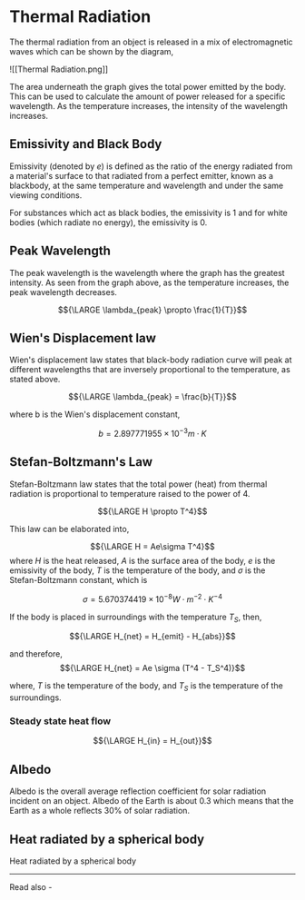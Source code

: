 # Thermal Radiation

The thermal radiation from an object is released in a mix of electromagnetic waves which can be shown by the diagram,

![[Thermal Radiation.png]]

The area underneath the graph gives the total power emitted by the body. This can be used to calculate the amount of power released for a specific wavelength. 
As the temperature increases, the intensity of the wavelength increases.

## Emissivity and Black Body
Emissivity (denoted by *e*) is defined as the ratio of the energy radiated from a material's surface to that radiated from a perfect emitter, known as a blackbody, at the same temperature and wavelength and under the same viewing conditions.

For substances which act as black bodies, the emissivity is 1 and for white bodies (which radiate no energy), the emissivity is 0.

## Peak Wavelength

The peak wavelength is the wavelength where the graph has the greatest intensity. As seen from the graph above, as the temperature increases, the peak wavelength decreases.

$${\LARGE \lambda_{peak} \propto \frac{1}{T}}$$

## Wien's Displacement law

Wien's displacement law states that black-body radiation curve will peak at different wavelengths that are inversely proportional to the temperature, as stated above.

$${\LARGE \lambda_{peak} = \frac{b}{T}}$$

where b is the Wien's displacement constant,

$${b = 2.897771955 \times 10^{−3} m \cdot K}$$

## Stefan-Boltzmann's Law

Stefan-Boltzmann law states that the total power (heat) from thermal radiation is proportional to temperature raised to the power of 4.

$${\LARGE H \propto T^4}$$

This law can be elaborated into,

$${\LARGE H = Ae\sigma T^4}$$
where *H* is the heat released,
*A* is the surface area of the body,
*e* is the emissivity of the body,
*T* is the temperature of the body, and
${\sigma}$ is the Stefan-Boltzmann constant, which is

$${\sigma = 5.670374419×10^{−8} W\cdot m^{−2}\cdot K^{−4}}$$

If the body is placed in surroundings with the temperature ${T_S}$, then,

$${\LARGE H_{net} = H_{emit} - H_{abs}}$$

and therefore, 
$${\LARGE H_{net} = Ae \sigma (T^4 - T_S^4)}$$

where, *T* is the temperature of the body, and
${T_S}$ is the temperature of the surroundings.

### Steady state heat flow

$${\LARGE H_{in} = H_{out}}$$


## Albedo

Albedo is the overall average reflection coefficient for solar radiation incident on an object. Albedo of the Earth is about 0.3 which means that the Earth as a whole reflects 30% of solar radiation.

## Heat radiated by a spherical body

Heat radiated by a spherical body



---
Read also - 